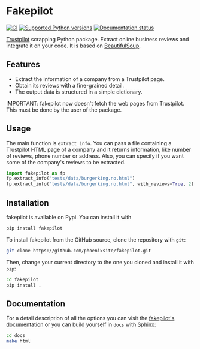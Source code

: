 # Fakepilot

[![CI](https://github.com/phoenixsite/fakepilot/actions/workflows/ci.yml/badge.svg)](https://github.com/phoenixsite/fakepilot/actions/workflows/python-app.yml)
[![Supported Python
versions](https://img.shields.io/pypi/pyversions/fakepilot.svg)](https://pypi.org/project/fakepilot/)
[![Documentation status](https://readthedocs.org/projects/fakepilot/badge/?version=latest)](https://fakepilot.readthedocs.io/en/latest/)

[Trustpilot](https://www.trustpilot.com/) scrapping Python package.
Extract online business reviews and integrate it on your code.
It is based on [BeautifulSoup](https://www.crummy.com/software/BeautifulSoup/).

## Features
* Extract the information of a company from a Trustpilot page.
* Obtain its reviews with a fine-grained detail.
* The output data is structured in a simple dictionary.

IMPORTANT: fakepilot now doesn't fetch the web pages from Trustpilot. This must be done by the user of the package.

## Usage

The main function is ``extract_info``. You can pass a file containing a Trustpilot HTML page of a company and it returns information, like number
of reviews, phone number or address. Also, you can specify if you want
some of the company's reviews to be extracted.

```python
import fakepilot as fp
fp.extract_info("tests/data/burgerking.no.html")
fp.extract_info("tests/data/burgerking.no.html", with_reviews=True, 2)
```

## Installation

fakepilot is available on Pypi. You can install it with

```bash
pip install fakepilot
```

To install fakepilot from the GitHub source, clone the repository with `git`:

```bash
git clone https://github.com/phoenixsite/fakepilot.git
```

Then, change your current directory to the one you cloned and install it with `pip`:

```bash
cd fakepilot
pip install .
```

## Documentation

For a detail description of all the options you can visit the [fakepilot's
documentation](https://fakepilot.readthedocs.io/)
or you can build yourself
in ``docs`` with [Sphinx](https://www.sphinx-doc.org/en/master/):

```bash
cd docs
make html
```
